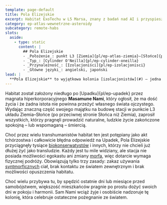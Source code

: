 ```yaml
---
template: page-default
title: Pola Elizejskie
excerpt: Habitat ExoTechu w L5 Marsa, znany z badań nad AI i przyspieszonymi symulacjami.
category: ep-atlas-wewnetrzne-asteroidy
subcategory: remote-habs
slots:
  aside:
    - type: static
      content: |
        ## Pola Elizejskie
        - _Położenie_: punkt L3 [Ziemia]{pl/ep-atlas-ziemia}–[Słońce]{pl/ep-atlas-slonce}
        - _Typ_: [Cylinder O'Neilla]{pl/ep-cylinder-oneilla}
        - _Przynależność_: [Izolacjoniści]{pl/ep-izolacjonisci}
        - _Główne języki_: angielski, japoński
lead: |
  **Pola Elizejskie** to wyjątkowa kolonia [izolacjonistów](#) – jedna z najbliżej położonych [Ziemi]{pl/ep-atlas-ziemia}, a zarazem niezwykła przez to, że jej mieszkańcy przybyli tu w poszukiwaniu tego, czego transhumanizm starał się uniknąć: śmierci. 
---
```

Habitat został założony niedługo po [Upadku]{pl/ep-upadek} przez magnata hiperkorporacyjnego **Masamune Nami**, który ogłosił, że ma dość życia i że żadna istota nie powinna przeżyć własnego świata ojczystego. Wydając znaczną część swojego majątku na budowę stacji w punkcie L3 układu Ziemia–Słońce (po przeciwnej stronie Słońca niż Ziemia), zaprosił wszystkich, którzy pragnęli prowadzić naturalne, ludzkie życie zakończone spokojną – lub wspomaganą – śmiercią.

Choć przez wielu transhumanistów habitat ten jest potępiany jako akt tchórzostwa i całkowicie błędna odpowiedź na Upadek, Pola Elizejskie przyciągnęły tysiące [biokonserwatystów](#) i innych, którzy nie chcieli już dłużej żyć jako transludzie. Każdy jest tu mile widziany, ale stacja nie posiada możliwości egokastu ani zmiany [morfa](#), więc dotarcie wymaga fizycznej podróży. Obowiązują tylko trzy zasady: zakaz używania [syntmorficznych](#) ciał, brak kontaktu ze światem zewnętrznym i brak możliwości opuszczenia habitatu.

Choć wielu przybywa tu, by spędzić ostatnie dni lub miesiące przed samobójstwem, większość mieszkańców pragnie po prostu dożyć swoich dni w pokoju i harmonii. Sam Nami wciąż żyje i osobiście nadzoruje tę kolonię, która celebruje ostateczne pożegnanie ze światem.
